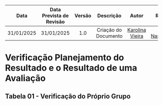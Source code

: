 |    **Data**    | **Data Prevista de Revisão** | **Versão** |        **Descrição**        |                 **Autor**                 |                **Revisor**                 |
|:--------------:|:---------------------------:|:----------:|:---------------------------:|:-----------------------------------------:|:------------------------------------------:|
| 31/01/2025     |        31/01/2025           |    1.0     |     Criação do Documento     | [Karolina Vieira](https://github.com/Karolina91) |  [Paola Nascimento](https://github.com/paolaalim) |

# **Verificação Planejamento do Resultado e o Resultado de uma Avaliação**

## Tabela 01 - Verificação do Próprio Grupo
